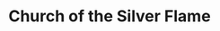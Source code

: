 ---
title: Church of the Silver Flame 
permalink: church_of_the_silver_flame.html
published: false
---